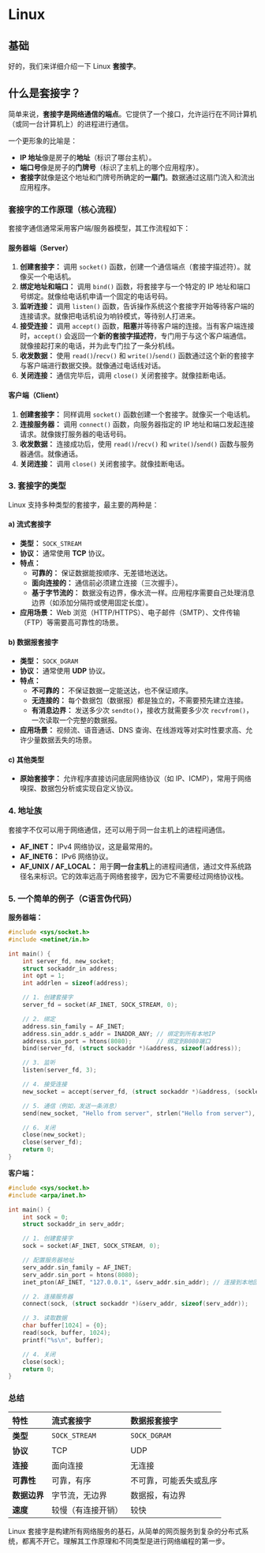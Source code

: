 # Linux

## 基础

好的，我们来详细介绍一下 Linux **套接字**。



## 什么是套接字？

简单来说，**套接字是网络通信的端点**。它提供了一个接口，允许运行在不同计算机（或同一台计算机上）的进程进行通信。

一个更形象的比喻是：
*   **IP 地址**像是房子的**地址**（标识了哪台主机）。
*   **端口号**像是房子的**门牌号**（标识了主机上的哪个应用程序）。
*   **套接字**就像是这个地址和门牌号所确定的**一扇门**。数据通过这扇门流入和流出应用程序。



### 套接字的工作原理（核心流程）

套接字通信通常采用客户端/服务器模型，其工作流程如下：

#### **服务器端（Server）**

1.  **创建套接字：** 调用 `socket()` 函数，创建一个通信端点（套接字描述符）。就像买一个电话机。
2.  **绑定地址和端口：** 调用 `bind()` 函数，将套接字与一个特定的 IP 地址和端口号绑定。就像给电话机申请一个固定的电话号码。
3.  **监听连接：** 调用 `listen()` 函数，告诉操作系统这个套接字开始等待客户端的连接请求。就像把电话机设为响铃模式，等待别人打进来。
4.  **接受连接：** 调用 `accept()` 函数，**阻塞**并等待客户端的连接。当有客户端连接时，`accept()` 会返回一个**新的套接字描述符**，专门用于与这个客户端通信。就像接起打来的电话，并为此专门拉了一条分机线。
5.  **收发数据：** 使用 `read()`/`recv()` 和 `write()`/`send()` 函数通过这个新的套接字与客户端进行数据交换。就像通过电话线对话。
6.  **关闭连接：** 通信完毕后，调用 `close()` 关闭套接字。就像挂断电话。

#### **客户端（Client）**

1.  **创建套接字：** 同样调用 `socket()` 函数创建一个套接字。就像买一个电话机。
2.  **连接服务器：** 调用 `connect()` 函数，向服务器指定的 IP 地址和端口发起连接请求。就像拨打服务器的电话号码。
3.  **收发数据：** 连接成功后，使用 `read()`/`recv()` 和 `write()`/`send()` 函数与服务器通信。就像通话。
4.  **关闭连接：** 调用 `close()` 关闭套接字。就像挂断电话。

### 3. 套接字的类型

Linux 支持多种类型的套接字，最主要的两种是：

#### **a) 流式套接字**

*   **类型：** `SOCK_STREAM`
*   **协议：** 通常使用 **TCP** 协议。
*   **特点：**
    *   **可靠的：** 保证数据能按顺序、无差错地送达。
    *   **面向连接的：** 通信前必须建立连接（三次握手）。
    *   **基于字节流的：** 数据没有边界，像水流一样。应用程序需要自己处理消息边界（如添加分隔符或使用固定长度）。
*   **应用场景：** Web 浏览（HTTP/HTTPS）、电子邮件（SMTP）、文件传输（FTP）等需要高可靠性的场景。

#### **b) 数据报套接字**

*   **类型：** `SOCK_DGRAM`
*   **协议：** 通常使用 **UDP** 协议。
*   **特点：**
    *   **不可靠的：** 不保证数据一定能送达，也不保证顺序。
    *   **无连接的：** 每个数据包（数据报）都是独立的，不需要预先建立连接。
    *   **有消息边界：** 发送多少次 `sendto()`，接收方就需要多少次 `recvfrom()`，一次读取一个完整的数据报。
*   **应用场景：** 视频流、语音通话、DNS 查询、在线游戏等对实时性要求高、允许少量数据丢失的场景。

#### **c) 其他类型**

*   **原始套接字：** 允许程序直接访问底层网络协议（如 IP、ICMP），常用于网络嗅探、数据包分析或实现自定义协议。

### 4. 地址族

套接字不仅可以用于网络通信，还可以用于同一台主机上的进程间通信。

*   **AF_INET：** IPv4 网络协议，这是最常用的。
*   **AF_INET6：** IPv6 网络协议。
*   **AF_UNIX / AF_LOCAL：** 用于**同一台主机**上的进程间通信，通过文件系统路径名来标识。它的效率远高于网络套接字，因为它不需要经过网络协议栈。

### 5. 一个简单的例子（C语言伪代码）

**服务器端：**

```c
#include <sys/socket.h>
#include <netinet/in.h>

int main() {
    int server_fd, new_socket;
    struct sockaddr_in address;
    int opt = 1;
    int addrlen = sizeof(address);

    // 1. 创建套接字
    server_fd = socket(AF_INET, SOCK_STREAM, 0);

    // 2. 绑定
    address.sin_family = AF_INET;
    address.sin_addr.s_addr = INADDR_ANY; // 绑定到所有本地IP
    address.sin_port = htons(8080);       // 绑定到8080端口
    bind(server_fd, (struct sockaddr *)&address, sizeof(address));

    // 3. 监听
    listen(server_fd, 3);

    // 4. 接受连接
    new_socket = accept(server_fd, (struct sockaddr *)&address, (socklen_t*)&addrlen);

    // 5. 通信（例如，发送一条消息）
    send(new_socket, "Hello from server", strlen("Hello from server"), 0);

    // 6. 关闭
    close(new_socket);
    close(server_fd);
    return 0;
}
```

**客户端：**

```c
#include <sys/socket.h>
#include <arpa/inet.h>

int main() {
    int sock = 0;
    struct sockaddr_in serv_addr;

    // 1. 创建套接字
    sock = socket(AF_INET, SOCK_STREAM, 0);

    // 配置服务器地址
    serv_addr.sin_family = AF_INET;
    serv_addr.sin_port = htons(8080);
    inet_pton(AF_INET, "127.0.0.1", &serv_addr.sin_addr); // 连接到本地回环地址

    // 2. 连接服务器
    connect(sock, (struct sockaddr *)&serv_addr, sizeof(serv_addr));

    // 3. 读取数据
    char buffer[1024] = {0};
    read(sock, buffer, 1024);
    printf("%s\n", buffer);

    // 4. 关闭
    close(sock);
    return 0;
}
```

### 总结

| 特性         | 流式套接字         | 数据报套接字           |
| :----------- | :----------------- | :--------------------- |
| **类型**     | `SOCK_STREAM`      | `SOCK_DGRAM`           |
| **协议**     | TCP                | UDP                    |
| **连接**     | 面向连接           | 无连接                 |
| **可靠性**   | 可靠，有序         | 不可靠，可能丢失或乱序 |
| **数据边界** | 字节流，无边界     | 数据报，有边界         |
| **速度**     | 较慢（有连接开销） | 较快                   |

Linux 套接字是构建所有网络服务的基石，从简单的网页服务到复杂的分布式系统，都离不开它。理解其工作原理和不同类型是进行网络编程的第一步。
